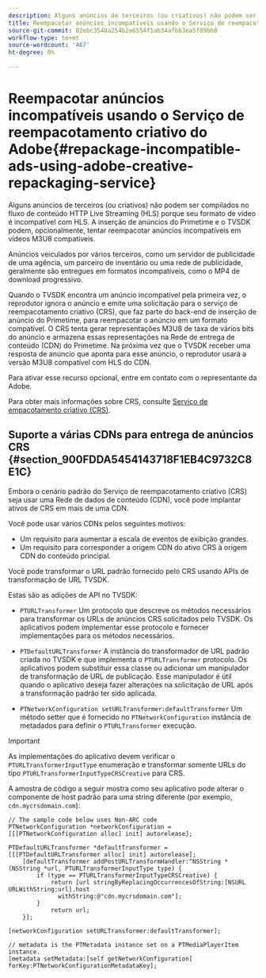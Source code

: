 ```yaml
---
description: Alguns anúncios de terceiros (ou criativos) não podem ser compilados no fluxo de conteúdo HTTP Live Streaming (HLS) porque seu formato de vídeo é incompatível com HLS. A inserção de anúncios do Primetime e o TVSDK podem, opcionalmente, tentar reempacotar anúncios incompatíveis em vídeos M3U8 compatíveis.
title: Reempacotar anúncios incompatíveis usando o Serviço de reempacotamento criativo do Adobe
source-git-commit: 02ebc3548a254b2a6554f1ab34afbb3ea5f09bb8
workflow-type: tm+mt
source-wordcount: '467'
ht-degree: 0%

---
```


# Reempacotar anúncios incompatíveis usando o Serviço de reempacotamento criativo do Adobe{#repackage-incompatible-ads-using-adobe-creative-repackaging-service}

Alguns anúncios de terceiros (ou criativos) não podem ser compilados no fluxo de conteúdo HTTP Live Streaming (HLS) porque seu formato de vídeo é incompatível com HLS. A inserção de anúncios do Primetime e o TVSDK podem, opcionalmente, tentar reempacotar anúncios incompatíveis em vídeos M3U8 compatíveis.

Anúncios veiculados por vários terceiros, como um servidor de publicidade de uma agência, um parceiro de inventário ou uma rede de publicidade, geralmente são entregues em formatos incompatíveis, como o MP4 de download progressivo.

Quando o TVSDK encontra um anúncio incompatível pela primeira vez, o reprodutor ignora o anúncio e emite uma solicitação para o serviço de reempacotamento criativo (CRS), que faz parte do back-end de inserção de anúncio do Primetime, para reempacotar o anúncio em um formato compatível. O CRS tenta gerar representações M3U8 de taxa de vários bits do anúncio e armazena essas representações na Rede de entrega de conteúdo (CDN) do Primetime. Na próxima vez que o TVSDK receber uma resposta de anúncio que aponta para esse anúncio, o reprodutor usará a versão M3U8 compatível com HLS do CDN.

Para ativar esse recurso opcional, entre em contato com o representante da Adobe.

Para obter mais informações sobre CRS, consulte [Serviço de empacotamento criativo (CRS)](https://helpx.adobe.com/content/dam/help/en/primetime/guides/crs.pdf).

## Suporte a várias CDNs para entrega de anúncios CRS {#section_900FDDA5454143718F1EB4C9732C8E1C}

Embora o cenário padrão do Serviço de reempacotamento criativo (CRS) seja usar uma Rede de dados de conteúdo (CDN), você pode implantar ativos de CRS em mais de uma CDN.

Você pode usar vários CDNs pelos seguintes motivos:

* Um requisito para aumentar a escala de eventos de exibição grandes.
* Um requisito para corresponder a origem CDN do ativo CRS à origem CDN do conteúdo principal.

Você pode transformar o URL padrão fornecido pelo CRS usando APIs de transformação de URL TVSDK.

Estas são as adições de API no TVSDK:

* `PTURLTransformer` Um protocolo que descreve os métodos necessários para transformar os URLs de anúncios CRS solicitados pelo TVSDK. Os aplicativos podem implementar esse protocolo e fornecer implementações para os métodos necessários.

* `PTDefaultURLTransformer` A instância do transformador de URL padrão criada no TVSDK e que implementa o `PTURLTransformer` protocolo. Os aplicativos podem substituir essa classe ou adicionar um manipulador de transformação de URL de publicação. Esse manipulador é útil quando o aplicativo deseja fazer alterações na solicitação de URL após a transformação padrão ter sido aplicada.

* `PTNetworkConfiguration setURLTransformer:defaultTransformer` Um método setter que é fornecido no `PTNetworkConfiguration` instância de metadados para definir o `PTURLTransformer` execução.

>[!IMPORTANT]
>
>As implementações do aplicativo devem verificar o `PTURLTransformerInputType` enumeração e transformar somente URLs do tipo `PTURLTransformerInputTypeCRSCreative` para CRS.

A amostra de código a seguir mostra como seu aplicativo pode alterar o componente de host padrão para uma string diferente (por exemplo, `cdn.mycrsdomain.com`):

```
// The sample code below uses Non-ARC code 
PTNetworkConfiguration *networkConfiguration = [[[PTNetworkConfiguration alloc] init] autorelease]; 
   
PTDefaultURLTransformer *defaultTransformer = [[[PTDefaultURLTransformer alloc] init] autorelease]; 
    [defaultTransformer addPostURLTransformHandler:^NSString *(NSString *url, PTURLTransformerInputType type) { 
        if (type == PTURLTransformerInputTypeCRSCreative) { 
            return [url stringByReplacingOccurrencesOfString:[NSURL URLWithString:url].host  
              withString:@"cdn.mycrsdomain.com"]; 
        } 
            return url; 
    }]; 
  
[networkConfiguration setURLTransformer:defaultTransformer]; 
   
// metadata is the PTMetadata instance set on a PTMediaPlayerItem instance. 
[metadata setMetadata:[self getNetworkConfiguration] forKey:PTNetworkConfigurationMetadataKey];
```
